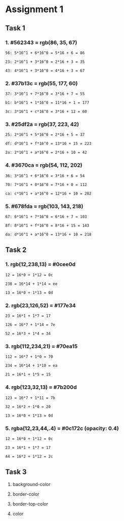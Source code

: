 # Assignment 1

## Task 1

### 1. #562343 = rgb(86, 35, 67)
	56: 5*16^1 + 6*16^0 = 5*16 + 6 = 86

	23: 2*16^1 + 3*16^0 = 2*16 + 3 = 35

	43: 4*16^1 + 3*16^0 = 4*16 + 3 = 67

### 2. #37b13c = rgb(55, 177, 60)
	37: 3*16^1 + 7*16^0 = 3*16 + 7 = 55

	b1: b*16^1 + 1*16^0 = 11*16 + 1 = 177

	3c: 3*16^1 + c*16^0 = 3*16 + 12 = 60

### 3. #25df2a = rgb(37, 223, 42)
	25: 2*16^1 + 5*16^0 = 2*16 + 5 = 37

	df: d*16^1 + f*16^0 = 13*16 + 15 = 223

	2a: 2*16^1 + a*16^0 = 2*16 + 10 = 42

### 4. #3670ca = rgb(54, 112, 202)
	36: 3*16^1 + 6*16^0 = 3*16 + 6 = 54

	70: 7*16^1 + 0*16^0 = 7*16 + 0 = 112

	ca: c*16^1 + a*16^0 = 12*16 + 10 = 202

### 5. #678fda = rgb(103, 143, 218)
	67: 6*16^1 + 7*16^0 = 6*16 + 7 = 103

	8f: 8*16^1 + f*16^0 = 8*16 + 15 = 143

	da: d*16^1 + a*16^0 = 13*16 + 10 = 218

## Task 2

### 1. rgb(12,238,13) = #0cee0d
	12 = 16*0 + 1*12 = 0c

	238 = 16*14 + 1*14 = ee

	13 = 16*0 + 1*13 = 0d
 
### 2. rgb(23,126,52) = #177e34
	23 = 16*1 + 1*7 = 17

	126 = 16*7 + 1*14 = 7e

	52 = 16*3 + 1*4 = 34

### 3. rgb(112,234,21) = #70ea15
	112 = 16*7 + 1*0 = 70
	
	234 = 16*14 + 1*10 = ea

	21 = 16*1 + 1*5 = 15

### 4. rgb(123,32,13) = #7b200d
	123 = 16*7 + 1*11 = 7b

	32 = 16*2 + 1*0 = 20

	13 = 16*0 + 1*13 = 0d
	
### 5. rgba(12,23,44,.4) = #0c172c (opacity: 0.4)
	12 = 16*0 + 1*12 = 0c
	
	23 = 16*1 + 1*7 = 17

	44 = 16*2 + 1*12 = 2c

## Task 3

1. background-color

2. border-color

3. border-top-color

4. color



